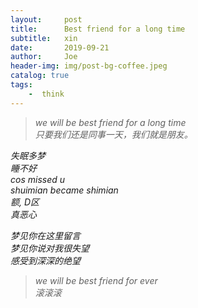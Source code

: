 ```yaml
---
layout:     post
title:      Best friend for a long time
subtitle:   xin
date:       2019-09-21
author:     Joe
header-img: img/post-bg-coffee.jpeg
catalog: true
tags:
    -  think   
---
```


>*we will be best friend for a long time*  
>*只要我们还是同事一天，我们就是朋友。*  

*失眠多梦*  
*睡不好*  
*cos missed u*  
*shuimian became shimian*  
*额, D区*  
*真恶心*  

*梦见你在这里留言*  
*梦见你说对我很失望*  
*感受到深深的绝望*  

>*we will be best friend for ever*  
>*滚滚滚*  
